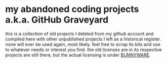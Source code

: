 # my abandoned coding projects a.k.a. GitHub Graveyard
this is a collection of old projects I deleted from my github account and compiled here with other unpublished projects I left as a historical register. none will ever be used again, most likely. feel free to scrap its bits and use to whatever needs or interest you find. the old licenses are in its respective projects are still there, but the actual licensing is under [BUNNYWARE](LICENSE).
